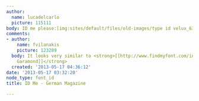 ```yaml
---
author:
  name: lucadelcarlo
  picture: 115111
body: ID me please:[img:sites/default/files/old-images/type id velux_6314.PNG]
comments:
- author:
    name: fvilanakis
    picture: 123289
  body: It looks very similar to <strong>[[http://www.findmyfont.com/index.php/fonts/font-preview?fset=Adobe&ffam=Adobe%20Garamond%20-%20Regular&fid=fba46a1ae4879b52e51dfe8f0ece60df&fsize=36&text=In%20den%20letzten%20Jahrzehnten%20allerdings%20fuhrten%20Wahrnehmu%20Flut%20an%20Schriften%20Physis&wrap=2|Adobe
    Garamond]]</strong>
  created: '2013-05-17 04:36:12'
date: '2013-05-17 03:32:20'
node_type: font_id
title: ID Me - German Magazine

---
```

